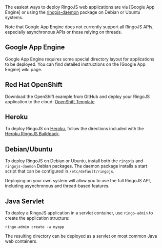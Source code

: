 The easiest ways to deploy RingoJS web applications are via [Google App Engine] or using the [ringojs-daemon] package on Debian or Ubuntu systems.

Note that Google App Engine does not currently support all RingoJS APIs, especially asynchronous APIs or those relying on threads. 

## Google App Engine

Google App Engine requires some special directory layout for applications to be deployed. You can find detailed instructions on the [Google App Engine] wiki page.

## Red Hat OpenShift

Download the OpenShift example from GitHub and deploy your RingoJS application to the cloud: [OpenShift Template]

[OpenShift Template]: https://github.com/oberhamsi/ringojs-openshift-example

## Heroku 

To deploy RingoJS on [Heroku](http://heroku.com), follow the directions included with the [Heroku RingoJS Buildpack](https://github.com/jockm/heroku-buildpack-ringojs-jdk7).

## Debian/Ubuntu

To deploy RingoJS on Debian or Ubuntu, install both the `ringojs` and `ringojs-daemon` Debian packages. The daemon package installs a start script that can be configured in `/etc/default/ringojs`.

Deploying on your own system will allow you to use the full RingoJS API, including asynchronous and thread-based features.

[app engine sdk]: http://code.google.com/intl/de/appengine/downloads.html
[ringojs-daemon]: /downloads

## Java Servlet

To deploy a RingoJS application in a servlet container, use `ringo-admin` to create the application structure:

    ringo-admin create -w myapp

The resulting directory can be deployed as a servlet on most common Java web containers.